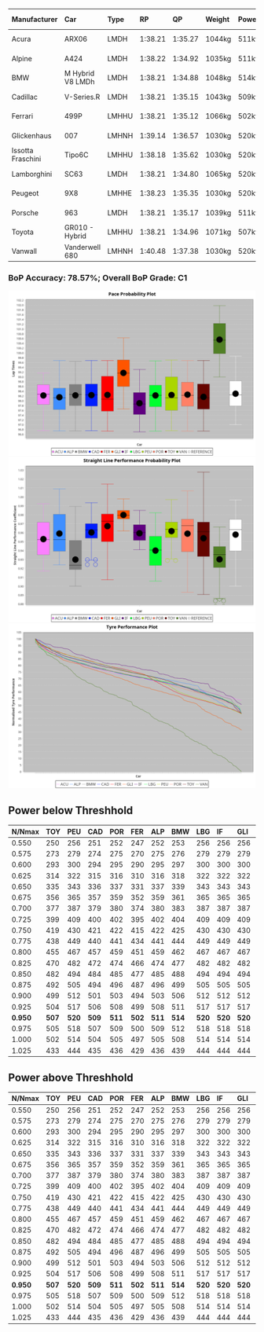 |Manufacturer|Car|Type|RP|QP|Weight|Power¹|Threshhold|PINC|Power²|E/Stint|AVG Vmax|FDS|RDLC|L/Stint|BOP-Grade|ModelAccuracy|ModelPoints|Match%|
|:-|:-|:-|:-|:-|:-|:-|:-|:-|:-|:-|:-|:-|:-|:-|:-|:-|:-|:-|
|Acura|ARX06|LMDH|1:38.21|1:35.27|1044kg|511kw|210.0kph|0%|511kw|904MJ|299.95kph-316.41kph|-|1.02|29|-C2|100.00%|995|72.52%|
|Alpine|A424|LMDH|1:38.22|1:34.92|1035kg|511kw|210.0kph|0%|511kw|902MJ|301.35kph-321.00kph|-|1.03|29|~A1|81.46%|523|96.79%|
|BMW|M Hybrid V8 LMDh|LMDH|1:38.21|1:34.88|1048kg|514kw|210.0kph|0%|514kw|898MJ|296.95kph-319.42kph|-|1.02|29|-B1|98.60%|1690|86.50%|
|Cadillac|V-Series.R|LMDH|1:38.21|1:35.15|1043kg|509kw|210.0kph|0%|509kw|883MJ|295.63kph-318.78kph|-|1.02|29|-B1|98.38%|1765|88.03%|
|Ferrari|499P|LMHHU|1:38.21|1:35.12|1066kg|502kw|210.0kph|0%|502kw|885MJ|298.19kph-319.44kph|190kph|1.03|29|-A2|92.24%|2247|90.60%|
|Glickenhaus|007|LMHNH|1:39.14|1:36.57|1030kg|520kw|210.0kph|0%|520kw|913MJ|306.33kph-317.66kph|-|0.96|29|+E2|96.18%|554|51.64%|
|Issotta Fraschini|Tipo6C|LMHHU|1:38.18|1:35.62|1030kg|520kw|210.0kph|0%|520kw|917MJ|304.04kph-314.20kph|140kph|1.08|29|+A2|66.67%|96|92.64%|
|Lamborghini|SC63|LMDH|1:38.21|1:34.80|1065kg|520kw|210.0kph|0%|520kw|902MJ|297.95kph-315.24kph|-|1.02|29|-B1|96.77%|419|88.15%|
|Peugeot|9X8|LMHHE|1:38.23|1:35.35|1030kg|520kw|210.0kph|0%|520kw|910MJ|298.25kph-320.65kph|100kph|1.04|29|-A2|87.65%|1795|94.29%|
|Porsche|963|LMDH|1:38.21|1:35.17|1039kg|511kw|210.0kph|0%|511kw|893MJ|297.83kph-320.16kph|-|1.02|29|-B1|96.81%|5438|88.47%|
|Toyota|GR010 - Hybrid|LMHHU|1:38.21|1:34.96|1071kg|507kw|210.0kph|0%|507kw|900MJ|295.86kph-326.18kph|190kph|1.02|29|-A2|86.04%|1751|93.97%|
|Vanwall|Vanderwell 680|LMHNH|1:40.48|1:37.38|1030kg|520kw|210.0kph|0%|520kw|901MJ|292.37kph-313.96kph|-|1.01|29|+Ω2|91.42%|501|-0.78%|

### BoP Accuracy: 78.57%; Overall BoP Grade: C1
![PACECHART](./IMG/AUTO.png)
![STRAIGHTLINEPERFORMANCECHART](./IMG/AUTO_sp.png)
![TYREPERFORMANCECHART](./IMG/AUTO_tw.png)

## Power below Threshhold
|N/Nmax|TOY|PEU|CAD|POR|FER|ALP|BMW|LBG|IF|GLI|VAN|ACU|
|:-|:-|:-|:-|:-|:-|:-|:-|:-|:-|:-|:-|:-|
|0.550|250|256|251|252|247|252|253|256|256|256|256|252|
|0.575|273|279|274|275|270|275|276|279|279|279|279|275|
|0.600|293|300|294|295|290|295|297|300|300|300|300|295|
|0.625|314|322|315|316|310|316|318|322|322|322|322|316|
|0.650|335|343|336|337|331|337|339|343|343|343|343|337|
|0.675|356|365|357|359|352|359|361|365|365|365|365|359|
|0.700|377|387|379|380|374|380|383|387|387|387|387|380|
|0.725|399|409|400|402|395|402|404|409|409|409|409|402|
|0.750|419|430|421|422|415|422|425|430|430|430|430|422|
|0.775|438|449|440|441|434|441|444|449|449|449|449|441|
|0.800|455|467|457|459|451|459|462|467|467|467|467|459|
|0.825|470|482|472|474|466|474|477|482|482|482|482|474|
|0.850|482|494|484|485|477|485|488|494|494|494|494|485|
|0.875|492|505|494|496|487|496|499|505|505|505|505|496|
|0.900|499|512|501|503|494|503|506|512|512|512|512|503|
|0.925|504|517|506|508|499|508|511|517|517|517|517|508|
|**0.950**|**507**|**520**|**509**|**511**|**502**|**511**|**514**|**520**|**520**|**520**|**520**|**511**|
|0.975|505|518|507|509|500|509|512|518|518|518|518|509|
|1.000|502|514|504|505|497|505|508|514|514|514|514|505|
|1.025|433|444|435|436|429|436|439|444|444|444|444|436|

## Power above Threshhold
|N/Nmax|TOY|PEU|CAD|POR|FER|ALP|BMW|LBG|IF|GLI|VAN|ACU|
|:-|:-|:-|:-|:-|:-|:-|:-|:-|:-|:-|:-|:-|
|0.550|250|256|251|252|247|252|253|256|256|256|256|252|
|0.575|273|279|274|275|270|275|276|279|279|279|279|275|
|0.600|293|300|294|295|290|295|297|300|300|300|300|295|
|0.625|314|322|315|316|310|316|318|322|322|322|322|316|
|0.650|335|343|336|337|331|337|339|343|343|343|343|337|
|0.675|356|365|357|359|352|359|361|365|365|365|365|359|
|0.700|377|387|379|380|374|380|383|387|387|387|387|380|
|0.725|399|409|400|402|395|402|404|409|409|409|409|402|
|0.750|419|430|421|422|415|422|425|430|430|430|430|422|
|0.775|438|449|440|441|434|441|444|449|449|449|449|441|
|0.800|455|467|457|459|451|459|462|467|467|467|467|459|
|0.825|470|482|472|474|466|474|477|482|482|482|482|474|
|0.850|482|494|484|485|477|485|488|494|494|494|494|485|
|0.875|492|505|494|496|487|496|499|505|505|505|505|496|
|0.900|499|512|501|503|494|503|506|512|512|512|512|503|
|0.925|504|517|506|508|499|508|511|517|517|517|517|508|
|**0.950**|**507**|**520**|**509**|**511**|**502**|**511**|**514**|**520**|**520**|**520**|**520**|**511**|
|0.975|505|518|507|509|500|509|512|518|518|518|518|509|
|1.000|502|514|504|505|497|505|508|514|514|514|514|505|
|1.025|433|444|435|436|429|436|439|444|444|444|444|436|
